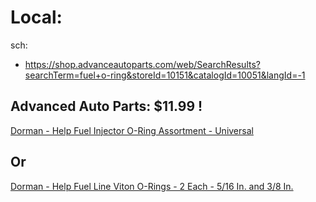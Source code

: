# Local:
sch:
- https://shop.advanceautoparts.com/web/SearchResults?searchTerm=fuel+o-ring&storeId=10151&catalogId=10051&langId=-1

## Advanced Auto Parts: $11.99 !
[Dorman - Help Fuel Injector O-Ring Assortment - Universal](https://shop.advanceautoparts.com/p/dorman-help-fuel-injector-o-ring-assortment-universal-90100/9110126-P?searchTerm=fuel+o-ring)

## Or
[Dorman - Help Fuel Line Viton O-Rings - 2 Each - 5/16 In. and 3/8 In.](https://shop.advanceautoparts.com/p/dorman-help-fuel-line-viton-o-rings-2-each-5-16-in.-and-3-8-in.-800-013/9110018-P?searchTerm=fuel+o-ring)
